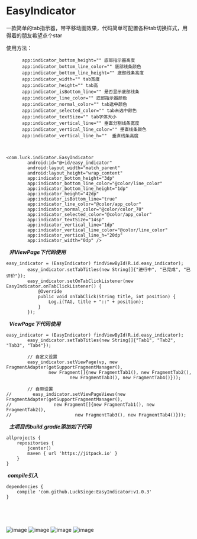 # EasyIndicator

一款简单的tab指示器，带平移动画效果，代码简单可配置各种tab切换样式，用得着的朋友希望点个star

使用方法：

```
      app:indicator_bottom_height="" 底部指示器高度
      app:indicator_bottom_line_color="" 底部线条颜色
      app:indicator_bottom_line_height="" 底部线条高度
      app:indicator_width="" tab宽度
      app:indicator_height="" tab高
      app:indicator_isBottom_line="" 是否显示底部线条
      app:indicator_line_color="" 底部指示器颜色     
      app:indicator_normal_color="" tab选中颜色      
      app:indicator_selected_color="" tab未选中颜色    
      app:indicator_textSize="" tab字体大小     
      app:indicator_vertical_line="" 垂直分割线条宽度     
      app:indicator_vertical_line_color="" 垂直线条颜色   
      app:indicator_vertical_line_h=""  垂直线条高度
```
      
```      
<com.luck.indicator.EasyIndicator
        android:id="@+id/easy_indicator"
        android:layout_width="match_parent"
        android:layout_height="wrap_content"
        app:indicator_bottom_height="3dp"
        app:indicator_bottom_line_color="@color/line_color"
        app:indicator_bottom_line_height="1dp"
        app:indicator_height="42dp"
        app:indicator_isBottom_line="true"
        app:indicator_line_color="@color/app_color"
        app:indicator_normal_color="@color/color_70"
        app:indicator_selected_color="@color/app_color"
        app:indicator_textSize="14sp"
        app:indicator_vertical_line="1dp"
        app:indicator_vertical_line_color="@color/line_color"
        app:indicator_vertical_line_h="20dp"
        app:indicator_width="0dp" />
```	

   ***非ViewPage下代码使用***

```
easy_indicator = (EasyIndicator) findViewById(R.id.easy_indicator);
        easy_indicator.setTabTitles(new String[]{"进行中", "已完成", "已评价"});
        easy_indicator.setOnTabClickListener(new EasyIndicator.onTabClickListener() {
            @Override
            public void onTabClick(String title, int position) {
                Log.i(TAG, title + "::" + position);
            }
        });
```

   ***ViewPage下代码使用***
   
``` 
easy_indicator = (EasyIndicator) findViewById(R.id.easy_indicator);
        easy_indicator.setTabTitles(new String[]{"Tab1", "Tab2", "Tab3", "Tab4"});

        // 自定义设置
        easy_indicator.setViewPage(vp, new FragmentAdapter(getSupportFragmentManager(),
                new Fragment[]{new FragmentTab1(), new FragmentTab2(),
                        new FragmentTab3(), new FragmentTab4()}));

        // 自带设置
//        easy_indicator.setViewPageViews(new FragmentAdapter(getSupportFragmentManager(),
//                new Fragment[]{new FragmentTab1(), new FragmentTab2(),
//                        new FragmentTab3(), new FragmentTab4()}));
```
	
   ***主项目的build.gradle添加如下代码***

```
allprojects {
    repositories {
        jcenter()
        maven { url 'https://jitpack.io' }
    }
}
```
  ***compile引入***

```
dependencies {
	compile 'com.github.LuckSiege:EasyIndicator:v1.0.3'  
}
```
	  
        
        

![image](https://github.com/LuckSiege/EasyIndicator/blob/master/image/4C47A389C02BC3FD7680CF3935F1F916.jpg)
![image](https://github.com/LuckSiege/EasyIndicator/blob/master/image/071D2084DC0C10531EDC1CE8B27CF464.jpg)
![image](https://github.com/LuckSiege/EasyIndicator/blob/master/image/7F8892258BE7624FF6ACE4A3BE558C43.jpg)
![image](https://github.com/LuckSiege/EasyIndicator/blob/master/image/859EEDFA1A7C7EEB8B071E93AEC37BB5.jpg)
